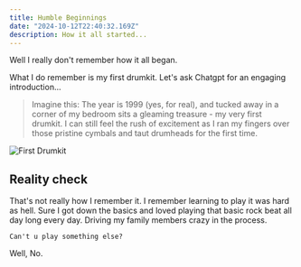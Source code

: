 ```yaml
---
title: Humble Beginnings
date: "2024-10-12T22:40:32.169Z"
description: How it all started...
---
```


Well I really don't remember how it all began. 

What I do remember is my first drumkit. 
Let's ask Chatgpt for an engaging introduction...

>Imagine this: The year is 1999 (yes, for real), and tucked away in a corner of my bedroom sits a gleaming treasure - my    very first drumkit. I can still feel the rush of excitement as I ran my fingers over those pristine cymbals and taut drumheads for the first time.

![First Drumkit](./first-drumset.png)

## Reality check

That's not really how I remember it. I remember learning to play it was hard as hell. Sure I got down the basics and loved playing that basic rock beat all day long every day. Driving my family members crazy in the process.

`Can't u play something else?`

Well, No.



